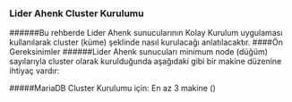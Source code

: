 ### Lider Ahenk Cluster Kurulumu
######Bu rehberde Lider Ahenk sunucularının Kolay Kurulum uygulaması kullanılarak cluster (küme) şeklinde nasıl kurulacağı anlatılacaktır.
####Ön Gereksinimler
######Lider Ahenk sunucuları minimum node (düğüm) sayılarıyla cluster olarak kurulduğunda aşağıdaki gibi bir makine düzenine ihtiyaç vardır:

#####MariaDB Cluster Kurulumu için:
En az 3 makine ()
